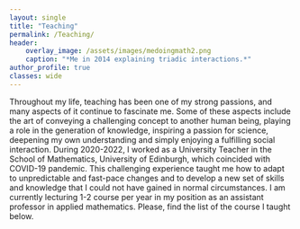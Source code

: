 ```yaml
---
layout: single
title: "Teaching"
permalink: /Teaching/
header:
    overlay_image: /assets/images/medoingmath2.png
    caption: "*Me in 2014 explaining triadic interactions.*"
author_profile: true
classes: wide
---
```

Throughout my life, teaching has been one of my strong passions, and many aspects of it continue to fascinate me. Some of these aspects include the art of conveying a challenging concept to another human being, playing a role in the generation of knowledge, inspiring a passion for science, deepening my own understanding and simply enjoying a fulfilling social interaction. During 2020-2022, I worked as a University Teacher in the School of Mathematics, University of Edinburgh, which coincided with COVID-19 pandemic. This challenging experience taught me how to adapt to unpredictable and fast-pace changes and to develop a new set of skills and knowledge that I could not have gained in normal circumstances. I am currently lecturing 1-2 course per year in my position as an assistant professor in applied mathematics. Please, find the list of the course I taught below.
